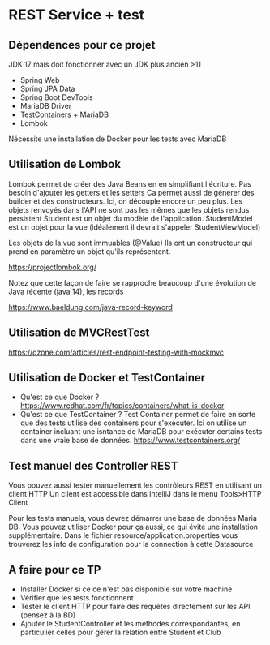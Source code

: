 # REST Service + test

## Dépendences pour ce projet
JDK 17 mais doit fonctionner avec un JDK plus ancien >11

* Spring Web
* Spring JPA Data
* Spring Boot DevTools
* MariaDB Driver
* TestContainers + MariaDB
* Lombok

Nécessite une installation de Docker pour les tests avec MariaDB


## Utilisation de Lombok

Lombok permet de créer des Java Beans en en simplifiant l'écriture. Pas besoin d'ajouter les getters et les setters
Ca permet aussi de générer des builder et des constructeurs.
Ici, on découple encore un peu plus. Les objets renvoyés dans l'API ne sont pas les mêmes que les objets rendus persistent
Student est un objet du modèle de l'application. StudentModel est un objet pour la vue (idéalement il devrait s'appeler StudentViewModel)


Les objets de la vue sont immuables (@Value) Ils ont un constructeur qui prend en paramètre un objet qu'ils représentent.

https://projectlombok.org/

Notez que cette façon de faire se rapproche beaucoup d'une évolution de Java récente (java 14), les records

https://www.baeldung.com/java-record-keyword

## Utilisation de MVCRestTest

https://dzone.com/articles/rest-endpoint-testing-with-mockmvc

## Utilisation de Docker et TestContainer

* Qu'est ce que Docker ? https://www.redhat.com/fr/topics/containers/what-is-docker
* Qu'est ce que TestContainer ?
Test Container permet de faire en sorte que des tests utilise des containers pour s'exécuter. Ici on utilise un container incluant une isntance de MariaDB pour exécuter certains tests dans une vraie base de données.
https://www.testcontainers.org/

## Test manuel des Controller REST
Vous pouvez aussi tester manuellement les contrôleurs REST en utilisant un client HTTP
Un client est accessible dans IntelliJ dans le menu Tools>HTTP Client

Pour les tests manuels, vous devrez démarrer une base de données Maria DB. Vous pouvez utiliser Docker pour ça aussi, ce qui évite une installation supplémentaire.
Dans le fichier resource/application.properties vous trouverez les info de configuration pour la connection à cette Datasource



## A faire pour ce TP
* Installer Docker si ce ce n'est pas disponible sur votre machine
* Vérifier que les tests fonctionnent
* Tester le client HTTP pour faire des requêtes directement sur les API (pensez à la BD)
* Ajouter le StudentController et les méthodes correspondantes, en particulier celles pour gérer la relation entre Student et Club
 
